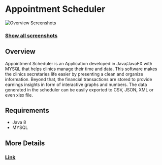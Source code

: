 # Appointment Scheduler

![Overview Screenshots](https://i.imgur.com/j0nJ0v9.png)

### [Show all screenshots](myLib/README.md)

## Overview

Appointment Scheduler is an Application developed in Java/JavaFX with MYSQL that helps clinics manage their time and data. This software makes the clinics secretaries life easier by presenting a clean and organize information. Beyond that, the financial transactions are stored to provide earnings insights in form of interactive graphs and numbers. The data generated in the scheduler can be easily exported to CSV, JSON, XML or even xlsx file.

## Requirements

* Java 8
* MYSQL

## More Details

### [Link](www.google.com)
